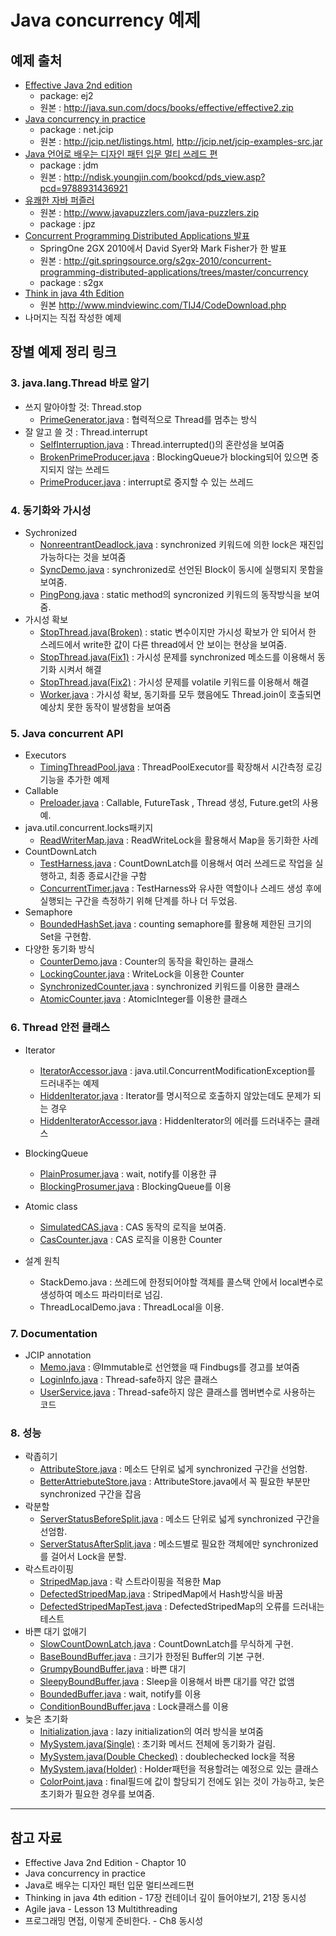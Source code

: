 Java concurrency 예제
=========
## 예제 출처
- [Effective Java 2nd edition](http://www.yes24.com/24/goods/2416238)
	- package: ej2
	- 원본 : <http://java.sun.com/docs/books/effective/effective2.zip>
- [Java concurrency in practice](http://www.yes24.com/24/goods/1550580)
	- package : net.jcip 
	- 원본 : <http://jcip.net/listings.html>, <http://jcip.net/jcip-examples-src.jar> 
- [Java 언어로 배우는 디자인 패턴 입문 멀티 쓰레드 편](http://www.yes24.com/24/goods/2922297)
	- package : jdm
	- 원본 : <http://ndisk.youngjin.com/bookcd/pds_view.asp?pcd=9788931436921>
- [유쾌한 자바 퍼즐러](http://www.yes24.com/24/Goods/2600965)
	- 원본 : <http://www.javapuzzlers.com/java-puzzlers.zip>
	- package : jpz
- [Concurrent Programming Distributed Applications 발표](http://www.infoq.com/presentations/Concurrent-Distributed-Applications-Spring
)
	- SpringOne 2GX 2010에서 David Syer와 Mark Fisher가 한 발표
	- 원본 : <http://git.springsource.org/s2gx-2010/concurrent-programming-distributed-applications/trees/master/concurrency>
	- package : s2gx
- [Think in java 4th Edition](http://www.yes24.com/24/Goods/263372)
	- 원본 <http://www.mindviewinc.com/TIJ4/CodeDownload.php>
- 나머지는 직접 작성한 예제

## 장별 예제 정리 링크

### 3. java.lang.Thread 바로 알기
- 쓰지 말아야할 것: Thread.stop
	- [PrimeGenerator.java](src/main/java/net/jcip/examples/PrimeGenerator.java) : 협력적으로 Thread를 멈추는 방식
- 잘 알고 쓸 것 : Thread.interrupt
	- [SelfInterruption.java](src/main/java/jpz/puzzle84/SelfInterruption.java) :  Thread.interrupted()의 혼란성을 보여줌 
	- [BrokenPrimeProducer.java](src/main/java/net/jcip/examples/BrokenPrimeProducer.java) : BlockingQueue가 blocking되어 있으면 중지되지 않는 쓰레드
	- [PrimeProducer.java](src/main/java/net/jcip/examples/PrimeProducer.java) : interrupt로 중지할 수 있는 쓰레드

### 4. 동기화와 가시성
- Sychronized
	- [NonreentrantDeadlock.java](src/main/java/net/jcip/examples/NonreentrantDeadlock.java) : synchronized 키워드에 의한 lock은 재진입가능하다는 것을 보여줌
	- [SyncDemo.java](src/main/java/study/javacon/SyncDemo.java) : synchronized로 선언된 Block이 동시에 실행되지 못함을 보여줌.
	- [PingPong.java](src/main/java/jpz/puzzle76/PingPong.java) : static method의 syncronized 키워드의 동작방식을 보여줌. 
- 가시성 확보
	- [StopThread.java(Broken)](src/main/java/ej2/item66/broken/StopThread.java) : static 변수이지만 가시성 확보가 안 되어서 한 스레드에서 write한 값이 다른 thread에서 안 보이는 현상을 보여줌.
	- [StopThread.java(Fix1)](src/main/java/ej2/item66/fix1/StopThread.java) : 가시성 문제를 synchronized 메소드를 이용해서 동기화 시켜서 해결
	- [StopThread.java(Fix2)](src/main/java/ej2/item66/fix2/StopThread.java) : 가시성 문제를 volatile 키워드를 이용해서 해결 
	- [Worker.java](src/main/java/jpz/puzzle77/Worker.java) : 가시성 확보, 동기화를 모두 했음에도 Thread.join이 호출되면 예상치 못한 동작이 발생함을 보여줌
	
### 5. Java concurrent API
- Executors
	- [TimingThreadPool.java](src/main/java/net/jcip/examples/TimingThreadPool.java) : ThreadPoolExecutor를 확장해서 시간측정 로깅 기능을 추가한 예제
- Callable
	- [Preloader.java](src/main/java/net/jcip/examples/Preloader.java) : Callable, FutureTask , Thread 생성,  Future.get의 사용예. 
- java.util.concurrent.locks패키지
	- [ReadWriterMap.java](src/main/java/net/jcip/examples/ReadWriterMap.java) : ReadWriteLock을 활용해서 Map을 동기화한 사례
- CountDownLatch
	- [TestHarness.java](src/main/java/net/jcip/examples/TestHarness.java) : CountDownLatch를 이용해서 여러 쓰레드로 작업을 실행하고, 최종 종료시간을 구함
	- [ConcurrentTimer.java](src/main/java/ej2/item69/ConcurrentTimer.java) : TestHarness와 유사한 역할이나 스레드 생성 후에 실행되는 구간을 측정하기 위해 단계를 하나 더 두었음.
- Semaphore
	- [BoundedHashSet.java](src/main/java/net/jcip/examples/BoundedHashSet.java) :  counting semaphore를 활용해 제한된 크기의 Set을 구현함.
- 다양한 동기화 방식
	- [CounterDemo.java](src/main/java/s2gx/counter/CounterDemo.java) : Counter의 동작을 확인하는 클래스
	- [LockingCounter.java](src/main/java/s2gx/counter/LockingCounter.java) : WriteLock을 이용한 Counter
	- [SynchronizedCounter.java](src/main/java/s2gx/counter/SynchronizedCounter.java) : synchronized 키워드를 이용한 클래스
	- [AtomicCounter.java](src/main/java/s2gx/counter/AtomicCounter.java) : AtomicInteger를 이용한 클래스

### 6. Thread 안전 클래스
- Iterator
	- [IteratorAccessor.java](src/main/java/study/javacon/IteratorAccessor.java) : java.util.ConcurrentModificationException를 드러내주는 예제
	- [HiddenIterator.java](src/main/java/net/jcip/examples/HiddenIterator.java) : Iterator를 명시적으로 호출하지 않았는데도 문제가 되는 경우
	- [HiddenIteratorAccessor.java](src/main/java/net/jcip/examples/HiddenIteratorAccessor.java) : HiddenIterator의 에러를 드러내주는 클래스
- BlockingQueue
	- [PlainProsumer.java](src/main/java/study/javacon/queue/PlainProsumer.java) : wait, notify를 이용한 큐
	- [BlockingProsumer.java](src/main/java/study/javacon/queue/BlockingProsumer.java) : BlockingQueue를 이용
	
- Atomic class
	- [SimulatedCAS.java](src/main/java/net/jcip/examples/SimulatedCAS.java) : CAS 동작의 로직을 보여줌.
	- [CasCounter.java](src/main/java/net/jcip/examples/CasCounter.java) : CAS 로직을 이용한 Counter
- 설계 원칙
	- StackDemo.java :  쓰레드에 한정되어야할 객체를 콜스택 안에서 local변수로 생성하여 메소드 파라미터로 넘김.
	- ThreadLocalDemo.java : ThreadLocal을 이용.	
### 7. Documentation
- JCIP annotation
	- [Memo.java](src/main/java/study/javacon/findbugs/Memo.java) : @Immutable로 선언했을 때 Findbugs를 경고를 보여줌 
	- [LoginInfo.java](src/main/java/study/javacon/findbugs/LoginInfo.java) : Thread-safe하지 않은 클래스
	- [UserService.java](src/main/java/study/javacon/findbugs/UserService.java) : Thread-safe하지 않은 클래스를 멤버변수로 사용하는 코드

### 8. 성능
- 락좁히기
	- [AttributeStore.java](src/main/java/net/jcip/examples/AttributeStore.java) : 메소드 단위로 넓게 synchronized 구간을 선엄함.
	- [BetterAttriebuteStore.java](src/main/java/net/jcip/examples/BetterAttributeStore.java) : AttributeStore.java에서 꼭 필요한 부분만 synchronized 구간을 잡음
- 락분할
	- [ServerStatusBeforeSplit.java](src/main/java/net/jcip/examples/ServerStatusBeforeSplit.java) : 메소드 단위로 넓게 synchronized 구간을 선엄함.
	- [ServerStatusAfterSplit.java](src/main/java/net/jcip/examples/ServerStatusAfterSplit.java) : 메소드별로 필요한 객체에만 synchronized를 걸어서 Lock을 분할.
- 락스트라이핑
	- [StripedMap.java](src/main/java/net/jcip/examples/StripedMap.java) : 락 스트라이핑을 적용한 Map
	- [DefectedStripedMap.java](src/main/java/study/javacon/DefectedStripedMap.java) : StripedMap에서 Hash방식을 바꿈
	- [DefectedStripedMapTest.java](src/main/java/study/javacon/DefectedStripedMapTest.java) : DefectedStripedMap의 오류를 드러내는 테스트
- 바쁜 대기 없애기
	- [SlowCountDownLatch.java](src/main/java/ej2/item72/SlowCountDownLatch.java) : CountDownLatch를 무식하게 구현.
	- [BaseBoundBuffer.java](src/main/java/net/jcip/examples/BaseBoundedBuffer.java) : 크기가 한정된 Buffer의 기본 구현.
	- [GrumpyBoundBuffer.java](src/main/java/net/jcip/examples/GrumpyBoundedBuffer.java) : 바쁜 대기
	- [SleepyBoundBuffer.java](src/main/java/net/jcip/examples/SleepyBoundBuffer.java) : Sleep을 이용해서 바쁜 대기를 약간 없앰
	- [BoundedBuffer.java](src/main/java/net/jcip/examples/BoundedBuffer.java) : wait, notify를 이용
	- [ConditionBoundBuffer.java](src/main/java/net/jcip/examples/ConditionBoundedBuffer.java) : Lock클래스를 이용
- 늦은 초기화
	- [Initialization.java](src/main/java/ej2/item71/Initialization.java) : lazy initialization의 여러 방식을 보여줌
	- [MySystem.java(Single)](src/main/java/jdm/appendixa/single/MySystem.java) : 초기화 메서드 전체에 동기화가 걸림.
	- [MySystem.java(Double Checked)](src/main/java/jdm/appendixa/doublechecked/MySystem.java) : doublechecked lock을 적용
	- [MySystem.java(Holder)](src/main/java/jdm/appendixa/holder/MySystem.java) : Holder패턴을 적용할려는 예정으로 있는 클래스
	- [ColorPoint.java](src/main/java/jpz/puzzle51/ColorPoint.java) : final필드에 값이 할당되기 전에도 읽는 것이 가능하고, 늦은 초기화가 필요한 경우를 보여줌.
	
	
-------

## 참고 자료

* Effective Java 2nd Edition - Chaptor 10
* Java concurrency in practice
* Java로 배우는 디자인 패턴 입문 멀티쓰레드편
* Thinking in java 4th edition - 17장 컨테이너 깊이 들어야보기, 21장 동시성
* Agile java - Lesson 13 Multithreading
* 프로그래밍 면접, 이렇게 준비한다. - Ch8 동시성
